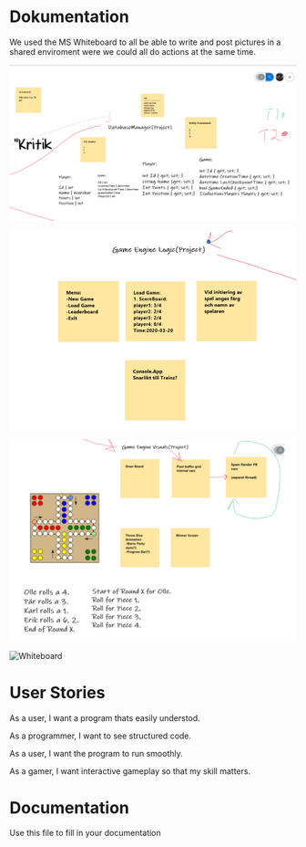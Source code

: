 # Dokumentation

We used the MS Whiteboard to all be able to write and post pictures in a shared enviroment were we could all do actions at the same time.

![DokumentationDel_1](Dokumentation1.png)


![DokumentationDel_2](Dokumentation2.png)


![DokumentationDel_3](Dokumentation3.png)


![Whiteboard](Whiteboard.svg)


# User Stories

As a user, I want a program thats easily understod.

As a programmer, I want to see structured code.

As a user, I want the program to run smoothly.

As a gamer, I want interactive gameplay so that my skill matters.


# Documentation

Use this file to fill in your documentation
